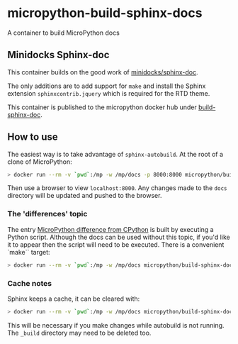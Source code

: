 # micropython-build-sphinx-docs

A container to build MicroPython docs

## Minidocks Sphinx-doc

This container builds on the good work of
[minidocks/sphinx-doc](https://github.com/minidocks/sphinx-doc).

The only additions are to add support for `make` and install the Sphinx
extension `sphinxcontrib.jquery` which is required for the RTD theme.

This container is published to the micropython docker hub under
[build-sphinx-doc](https://hub.docker.com/r/micropython/build-sphinx-doc).

## How to use

The easiest way is to take advantage of `sphinx-autobuild`. At the root of a
clone of MicroPython:

```bash
> docker run --rm -v `pwd`:/mp -w /mp/docs -p 8000:8000 micropython/build-sphinx-doc sphinx-autobuild --host 0.0.0.0 . _build/
```

Then use a browser to view `localhost:8000`. Any changes made to the `docs`
directory will be updated and pushed to the browser.

### The 'differences' topic

The entry [MicroPython difference from
CPython](https://docs.micropython.org/en/latest/genrst/index.html) is built by
executing a Python script. Although the docs can be used without this topic, if
you'd like it to appear then the script will need to be executed. There is
a convenient `make`` target:

```bash
> docker run --rm -v `pwd`:/mp -w /mp/docs micropython/build-sphinx-doc make cpydiff
```

### Cache notes

Sphinx keeps a cache, it can be cleared with:

```bash
> docker run --rm -v `pwd`:/mp -w /mp/docs micropython/build-sphinx-doc make clean
```

This will be necessary if you make changes while autobuild is not running. The
`_build` directory may need to be deleted too.
